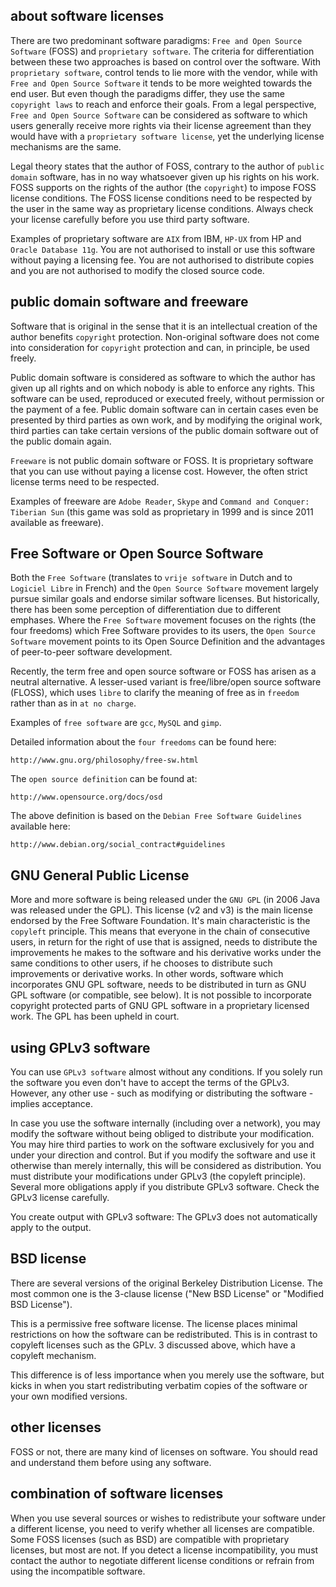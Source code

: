 ## about software licenses

There are two predominant software paradigms:
`Free and Open Source Software` (FOSS) and
`proprietary software`. The criteria for differentiation between these
two approaches is based on control over the software. With
`proprietary software`, control tends to lie more with the
vendor, while with `Free and Open Source Software` it
tends to be more weighted towards the end user. But even though the
paradigms differ, they use the same `copyright laws` to
reach and enforce their goals. From a legal perspective,
`Free and Open Source Software` can be considered as
software to which users generally receive more rights via their license
agreement than they would have with a `proprietary software license`,
yet the underlying license mechanisms are the same.

Legal theory states that the author of FOSS, contrary to the author of
`public domain` software, has in no way whatsoever given
up his rights on his work. FOSS supports on the rights of the author
(the `copyright`) to impose FOSS license conditions. The FOSS license
conditions need to be respected by the user in the same way as
proprietary license conditions. Always check your license carefully
before you use third party software.

Examples of proprietary software are `AIX` from IBM, `HP-UX` from HP and
`Oracle Database 11g`. You are not authorised to install or use this
software without paying a licensing fee. You are not authorised to
distribute copies and you are not authorised to modify the closed source
code.

## public domain software and freeware

Software that is original in the sense that it is an intellectual
creation of the author benefits `copyright` protection.
Non-original software does not come into consideration for `copyright`
protection and can, in principle, be used freely.

Public domain software is considered as software to which the author has
given up all rights and on which nobody is able to enforce any rights.
This software can be used, reproduced or executed freely, without
permission or the payment of a fee. Public domain software can in
certain cases even be presented by third parties as own work, and by
modifying the original work, third parties can take certain versions of
the public domain software out of the public domain again.

`Freeware` is not public domain software or FOSS. It is
proprietary software that you can use without paying a license cost.
However, the often strict license terms need to be respected.

Examples of freeware are `Adobe Reader`, `Skype` and
`Command and Conquer: Tiberian Sun` (this game was sold as proprietary
in 1999 and is since 2011 available as freeware).

## Free Software or Open Source Software

Both the `Free Software` (translates to
`vrije software` in Dutch and to
`Logiciel Libre` in French) and the
`Open Source Software` movement largely pursue similar
goals and endorse similar software licenses. But historically, there has
been some perception of differentiation due to different emphases. Where
the `Free Software` movement focuses on the rights (the four freedoms)
which Free Software provides to its users, the `Open Source Software`
movement points to its Open Source Definition and the advantages of
peer-to-peer software development.

Recently, the term free and open source software or FOSS has arisen as a
neutral alternative. A lesser-used variant is free/libre/open source
software (FLOSS), which uses `libre` to clarify the meaning of free as
in `freedom` rather than as in `at no charge`.

Examples of `free software` are `gcc`, `MySQL` and `gimp`.

Detailed information about the `four freedoms` can be
found here:

    http://www.gnu.org/philosophy/free-sw.html

The `open source definition` can be found at:

    http://www.opensource.org/docs/osd

The above definition is based on the `Debian Free Software Guidelines`
available here:

    http://www.debian.org/social_contract#guidelines

## GNU General Public License

More and more software is being released under the
`GNU GPL` (in 2006 Java was released under the GPL). This
license (v2 and v3) is the main license endorsed by the Free Software
Foundation. It's main characteristic is the `copyleft`
principle. This means that everyone in the chain of consecutive users,
in return for the right of use that is assigned, needs to distribute the
improvements he makes to the software and his derivative works under the
same conditions to other users, if he chooses to distribute such
improvements or derivative works. In other words, software which
incorporates GNU GPL software, needs to be distributed in turn as GNU
GPL software (or compatible, see below). It is not possible to
incorporate copyright protected parts of GNU GPL software in a
proprietary licensed work. The GPL has been upheld in court.

## using GPLv3 software

You can use `GPLv3 software` almost without any
conditions. If you solely run the software you even don't have to accept
the terms of the GPLv3. However, any other use - such as modifying or
distributing the software - implies acceptance.

In case you use the software internally (including over a network), you
may modify the software without being obliged to distribute your
modification. You may hire third parties to work on the software
exclusively for you and under your direction and control. But if you
modify the software and use it otherwise than merely internally, this
will be considered as distribution. You must distribute your
modifications under GPLv3 (the copyleft principle). Several more
obligations apply if you distribute GPLv3 software. Check the GPLv3
license carefully.

You create output with GPLv3 software: The GPLv3 does not automatically
apply to the output.

## BSD license

There are several versions of the original Berkeley Distribution
License. The most common one is the 3-clause license (\"New BSD
License\" or \"Modified BSD License\").

This is a permissive free software license. The license places minimal
restrictions on how the software can be redistributed. This is in
contrast to copyleft licenses such as the GPLv. 3 discussed above, which
have a copyleft mechanism.

This difference is of less importance when you merely use the software,
but kicks in when you start redistributing verbatim copies of the
software or your own modified versions.

## other licenses

FOSS or not, there are many kind of licenses on software. You should
read and understand them before using any software.

## combination of software licenses

When you use several sources or wishes to redistribute your software
under a different license, you need to verify whether all licenses are
compatible. Some FOSS licenses (such as BSD) are compatible with
proprietary licenses, but most are not. If you detect a license
incompatibility, you must contact the author to negotiate different
license conditions or refrain from using the incompatible software.
